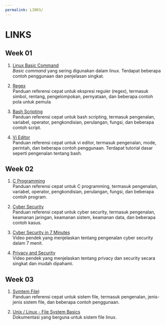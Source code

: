 ```yaml
---
permalink: LINKS/
---
```


# LINKS

## Week 01
1. [Linux Basic Command ](https://linuxopsys.com/topics/basic-linux-commands)<br>
*Basic command* yang sering digunakan dalam linux. Terdapat beberapa contoh penggunaan dan penjelasan singkat.

2. [Regex](https://cheatography.com/davechild/cheat-sheets/regular-expressions/)<br>
Panduan referensi cepat untuk ekspresi reguler (regex), termasuk simbol, rentang, pengelompokan, pernyataan, dan beberapa contoh pola untuk pemula

3. [Bash Scripting](https://www.javatpoint.com/bash)<br>
Panduan referensi cepat untuk bash scripting, termasuk pengenalan, variabel, operator, pengkondisian, perulangan, fungsi, dan beberapa contoh script.

4. [Vi Editor](https://www.javatpoint.com/vi-editor)<br>
Panduan referensi cepat untuk vi editor, termasuk pengenalan, mode, perintah, dan beberapa contoh penggunaan. Terdapat tutorial dasar seperti pengenalan tentang bash.

## Week 02
1. [C Programming](https://www.javatpoint.com/c-programming-language-tutorial)<br>
Panduan referensi cepat untuk C programming, termasuk pengenalan, variabel, operator, pengkondisian, perulangan, fungsi, dan beberapa contoh program.

2. [Cyber Security](https://www.javatpoint.com/cyber-security)<br>
Panduan referensi cepat untuk cyber security, termasuk pengenalan, keamanan jaringan, keamanan sistem, keamanan data, dan beberapa contoh kasus.

3. [Cyber Security in 7 Minutes](https://www.youtube.com/watch?v=inWWhr5tnEA)<br>
Video pendek yang menjelaskan tentang pengenalan cyber security dalam 7 menit.

4. [Privacy and Security](https://www.youtube.com/watch?v=qZE45J-MIUg)<br>
Video pendek yang menjelaskan tentang privacy dan security secara singkat dan mudah dipahami.

## Week 03
1. [Symtem File](https://www.geeksforgeeks.org/file-systems-in-operating-system/))<br>
Panduan referensi cepat untuk sistem file, termasuk pengenalan, jenis-jenis sistem file, dan beberapa contoh penggunaan.

2. [Unix / Linux - File System Basics](https://www.tutorialspoint.com/unix/unix-file-system.htm)<br>
Dokumentasi yang berguna untuk sistem file linux. 
